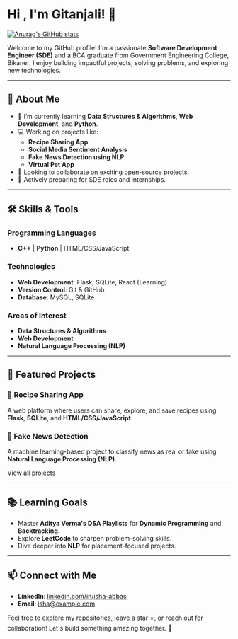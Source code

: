 # Hi , I'm Gitanjali! 👋
[![Anurag's GitHub stats](https://github-readme-stats.vercel.app/api?username=Gitanjali2809)](https://github.com/Gitanjali2809/github-readme-stats)

Welcome to my GitHub profile! I'm a passionate **Software Development Engineer (SDE)** and a BCA graduate from Government Engineering College, Bikaner. I enjoy building impactful projects, solving problems, and exploring new technologies.

---

## 🚀 About Me
- 🌱 I’m currently learning **Data Structures & Algorithms**, **Web Development**, and **Python**.
- 💻 Working on projects like:
  - **Recipe Sharing App**
  - **Social Media Sentiment Analysis**
  - **Fake News Detection using NLP**
  - **Virtual Pet App**
- 🤝 Looking to collaborate on exciting open-source projects.
- 📝 Actively preparing for SDE roles and internships.

---

## 🛠️ Skills & Tools

### Programming Languages
- **C++** | **Python** | HTML/CSS/JavaScript

### Technologies
- **Web Development**: Flask, SQLite, React (Learning)
- **Version Control**: Git & GitHub
- **Database**: MySQL, SQLite

### Areas of Interest
- **Data Structures & Algorithms**
- **Web Development**
- **Natural Language Processing (NLP)**

---

## 🌟 Featured Projects

### 🍴 Recipe Sharing App
A web platform where users can share, explore, and save recipes using **Flask**, **SQLite**, and **HTML/CSS/JavaScript**.

### 📰 Fake News Detection
A machine learning-based project to classify news as real or fake using **Natural Language Processing (NLP)**.

[View all projects](#)

---

## 📚 Learning Goals
- Master **Aditya Verma's DSA Playlists** for **Dynamic Programming** and **Backtracking**.
- Explore **LeetCode** to sharpen problem-solving skills.
- Dive deeper into **NLP** for placement-focused projects.

---

## 📫 Connect with Me
- **LinkedIn**: [linkedin.com/in/isha-abbasi](#)
- **Email**: isha@example.com

Feel free to explore my repositories, leave a star ⭐, or reach out for collaboration! Let's build something amazing together. 🚀
